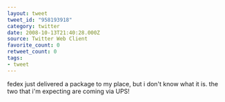 ```yaml
---
layout: tweet
tweet_id: "958193918"
category: twitter
date: 2008-10-13T21:40:28.000Z
source: Twitter Web Client
favorite_count: 0
retweet_count: 0
tags:
- tweet
---
```


fedex just delivered a package to my place, but i don't know what it is. the two that i'm expecting are coming via UPS!
